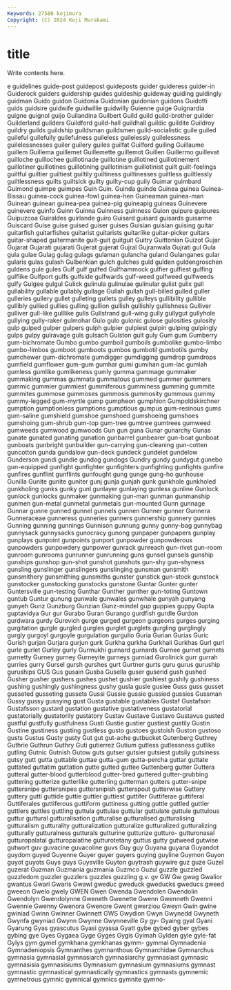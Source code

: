 ```yaml
---
Keywords: 27586 kojimura
Copyright: (C) 2024 Koji Murakami
---
```


# title

Write contents here.



e guidelines guide-post guidepost guideposts guider guideress guider-in Guiderock guiders
guidership guides guideship guideway guiding guidingly guidman Guido guidon Guidonia
Guidonian guidonian guidons Guidotti guids guidsire guidwife guidwillie guidwilly Guienne
guige Guignardia guigne guignol guijo Guilandina Guilbert Guild guild guild-brother
guilder Guilderland guilders Guildford guild-hall guildhall guildic guildite Guildroy guildry
guilds guildship guildsman guildsmen guild-socialistic guile guiled guileful guilefully guilefulness
guileless guilelessly guilelessness guilelessnesses guiler guilery guiles guilfat Guilford guiling
Guillaume guillem Guillema guillemet Guillemette guillemot Guillen Guillermo guillevat guilloche
guillochee guillotinade guillotine guillotined guillotinement guillotiner guillotines guillotining guillotinism guillotinist
guilt guilt-feelings guiltful guiltier guiltiest guiltily guiltiness guiltinesses guiltless guiltlessly
guiltlessness guilts guiltsick guilty guilty-cup guily Guimar guimbard Guimond guimpe
guimpes Guin Guin. Guinda guinde Guinea guinea Guinea-Bissau guinea-cock guinea-fowl
guinea-hen Guineaman guinea-man Guinean guinean guinea-pea guinea-pig guineapig guineas Guinevere
guinevere guinfo Guinn Guinna Guinness guinness Guion guipure guipures Guipuzcoa
Guiraldes guirlande guiro Guisard guisard guisards guisarme Guiscard Guise guise
guised guiser guises Guisian guisian guising guitar guitarfish guitarfishes guitarist
guitarists guitarlike guitar-picker guitars guitar-shaped guitermanite guit-guit guitguit Guitry Guittonian
Guizot Gujar Gujarat Gujarati gujarati Gujerat gujerat Gujral Gujranwala Gujrati
gul Gula gula gulae Gulag gulag gulags gulaman gulancha guland
Gulanganes gular gularis gulas gulash Gulbenkian gulch gulches guld gulden
guldengroschen guldens gule gules Gulf gulf gulfed Gulfhammock gulfier gulfiest
gulfing gulflike Gulfport gulfs gulfside gulfwards gulf-weed gulfweed gulfweeds gulfy
Gulgee gulgul Gulick gulinula gulinulae gulinular gulist gulix gull gullability
gullable gullably gullage Gullah gullah gull-billed gulled guller gulleries gullery
gullet gulleting gullets gulley gulleys gullibility gullible gullibly gullied gullies
gulling gullion gullish gullishly gullishness Gulliver gulliver gull-like gulllike gulls
Gullstrand gull-wing gully gullygut gullyhole gullying gully-raker gulmohar Gulo gulo
gulonic gulose gulosities gulosity gulp gulped gulper gulpers gulph gulpier
gulpiest gulpin gulping gulpingly gulps gulpy gulravage guls gulsach Gulston
gult guly Gum gum Gumberry gum-bichromate Gumbo gumbo gumboil gumboils
gumbolike gumbo-limbo gumbo-limbos gumboot gumboots gumbos gumbotil gumbotils gumby gumchewer
gum-dichromate gumdigger gumdigging gumdrop gumdrops gumfield gumflower gum-gum gumhar gumi
gumihan gum-lac gumlah gumless gumlike gumlikeness gumly gumma gummage gummaker
gummaking gummas gummata gummatous gummed gummer gummers gummic gummier gummiest
gummiferous gumminess gumming gummite gummites gummose gummoses gummosis gummosity gummous
gummy gummy-legged gum-myrtle gump gumpheon gumphion Gumpoldskirchner gumption gumptionless gumptions
gumptious gumpus gum-resinous gums gum-saline gumshield gumshoe gumshoed gumshoeing gumshoes
gumshoing gum-shrub gum-top gum-tree gumtree gumtrees gumweed gumweeds gumwood gumwoods
Gun gun guna Gunar gunarchy Gunas gunate gunated gunating gunation
gunbarrel gunbearer gun-boat gunboat gunboats gunbright gunbuilder gun-carrying gun-cleaning gun-cotten
guncotton gunda gundalow gun-deck gundeck gundelet gundelow Gunderson gundi gundie
gundog gundogs Gundry gundy gundygut gunebo gun-equipped gunfight gunfighter gunfighters
gunfighting gunfights gunfire gunfires gunflint gunflints gunfought gung gunge gung-ho
gunhouse Gunilla Gunite gunite guniter gunj gunja gunjah gunk gunkhole
gunkholed gunkholing gunks gunky gunl gunlayer gunlaying gunless gunline Gunlock
gunlock gunlocks gunmaker gunmaking gun-man gunman gunmanship gunmen gun-metal gunmetal
gunmetals gun-mounted Gunn gunnage Gunnar gunne gunned gunnel gunnels gunnen
Gunner gunner Gunnera Gunneraceae gunneress gunneries gunners gunnership gunnery gunnies
Gunning gunning gunnings Gunnison gunnung gunny gunny-bag gunnybag gunnysack gunnysacks
gunocracy gunong gunpaper gunpapers gunplay gunplays gunpoint gunpoints gunport gunpowder
gunpowderous gunpowders gunpowdery gunpower gunrack gunreach gun-rivet gun-room gunroom gunrooms
gunrunner gunrunning guns gunsel gunsels gunship gunships gunshop gun-shot gunshot
gunshots gun-shy gun-shyness gunsling gunslinger gunslingers gunslinging gunsman gunsmith gunsmithery
gunsmithing gunsmiths gunster gunstick gun-stock gunstock gunstocker gunstocking gunstocks gunstone
Guntar Gunter gunter Guntersville gun-testing Gunthar Gunther gunther gun-toting Guntown
guntub Guntur gunung gunwale gunwales gunwhale gunyah gunyang gunyeh Gunz
Gunzburg Gunzian Gunz-mindel gup guppies guppy Gupta guptavidya Gur gur
Gurabo Guran Gurango gurdfish gurdle Gurdon gurdwara gurdy Gurevich gurge
gurged gurgeon gurgeons gurges gurging gurgitation gurgle gurgled gurgles gurglet
gurglets gurgling gurglingly gurgly gurgoyl gurgoyle gurgulation gurgulio Guria Gurian
Gurias Guric Gurish gurjan Gurjara gurjun gurk Gurkha gurkha Gurkhali
Gurkhas Gurl gurl gurle gurlet Gurley gurly Gurmukhi gurnard gurnards
Gurnee gurnet gurnets gurnetty Gurney gurney Gurneyite gurneys gurniad Gurolinick
gurr gurrah gurries gurry Gursel gursh gurshes gurt Gurtner gurts
guru gurus guruship guruships GUS Gus gusain Gusba Gusella guser
guserid gush gushed Gusher gusher gushers gushes gushet gushier gushiest
gushily gushiness gushing gushingly gushingness gushy gusla gusle guslee Guss
guss gusset gusseted gusseting gussets Gussi Gussie gussie gussied gussies
Gussman Gussy gussy gussying gust Gusta gustable gustables Gustaf Gustafson
Gustafsson gustard gustation gustative gustativeness gustatorial gustatorially gustatorily gustatory Gustav
Gustave Gustavo Gustavus gusted gustful gustfully gustfulness Gusti Gustie gustier
gustiest gustily Gustin Gustine gustiness gusting gustless gusto gustoes gustoish
Guston gustoso gusts Gustus Gusty gusty Gut gut gut-ache gutbucket
Gutenberg Guthrey Guthrie Guthrun Guthry Guti gutierrez Gutium gutless gutlessness
gutlike gutling Gutnic Gutnish Gutow guts gutser gutsier gutsiest gutsily
gutsiness gutsy gutt gutta guttable guttae gutta-gum gutta-percha guttar guttate
guttated guttatim guttation gutte gutted guttee Guttenberg gutter Guttera gutteral
gutter-blood gutterblood gutter-bred guttered gutter-grubbing guttering gutterize gutterlike gutterling gutterman
gutters gutter-snipe guttersnipe guttersnipes guttersnipish gutterspout gutterwise Guttery guttery gutti
guttide guttie guttier guttiest guttifer Guttiferae guttiferal Guttiferales guttiferous guttiform
guttiness gutting guttle guttled guttler guttlers guttles guttling guttula guttulae
guttular guttulate guttule guttulous guttur guttural gutturalisation gutturalise gutturalised gutturalising
gutturalism gutturality gutturalization gutturalize gutturalized gutturalizing gutturally gutturalness gutturals gutturine
gutturize gutturo- gutturonasal gutturopalatal gutturopalatine gutturotetany guttus gutty gutweed gutwise
gutwort guv guvacine guvacoline guvs Guy guy Guyana guyana Guyandot
guydom guyed Guyenne Guyer guyer guyers guying guyline Guymon Guyon
guyot guyots Guys guys Guysville Guyton guytrash guywire guz guze
Guzel guzerat Guzman Guzmania guzmania Guzmco Guzul guzzle guzzled guzzledom
guzzler guzzlers guzzles guzzling g.v. gv GW Gw gwag Gwalior
gwantus Gwari Gwaris Gwawl gweduc gweduck gweducks gweducs gweed gweeon
Gwelo gwely GWEN Gwen Gwenda Gwendolen Gwendolin Gwendolyn Gwendolynne Gweneth
Gwenette Gwenn Gwenneth Gwenni Gwennie Gwenny Gwenora Gwenore Gwent gwerziou
Gweyn Gwin gwine gwiniad Gwinn Gwinner Gwinnett GWS Gwydion Gwyn
Gwynedd Gwyneth Gwynfa gwyniad Gwynn Gwynne Gwynneville Gy gy- Gyaing
gyal Gyani Gyarung Gyas gyascutus Gyasi gyassa Gyatt gybe gybed
gyber gybes gybing gye Gyes Gygaea Gyge Gyges Gygis Gyimah
Gylden gyle gyle-fat Gylys gym gymel gymkhana gymkhanas gymm- gymmal
Gymnadenia Gymnadeniopsis Gymnanthes gymnanthous Gymnarchidae Gymnarchus gymnasia gymnasial gymnasiarch gymnasiarchy
gymnasiast gymnasic gymnasisia gymnasisiums Gymnasium gymnasium gymnasiums gymnast gymnastic gymnastical
gymnastically gymnastics gymnasts gymnemic gymnetrous gymnic gymnical gymnics gymnite gymno-
